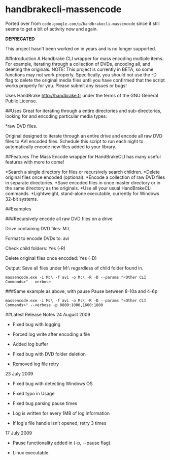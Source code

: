 # handbrakecli-massencode
Ported over from `code.google.com/p/handbrakecli-massencode` since it still seems to get a bit of activity now and again.

**DEPRECATED**

This project hasn't been worked on in years and is no longer supported.

##Introduction
A Handbrake CLI wrapper for mass encoding multiple items. For example, iterating through a collection of DVDs, encoding all, and deleting the originals. NOTE: This project is currently in BETA, so some functions may not work properly. Specifically, you should not use the -D flag to delete the original media files until you have confirmed that the script works properly for you. Please submit any issues or bugs!

Uses HandBrake http://handbrake.fr under the terms of the GNU General Public License.

##Uses
Great for iterating through a entire directories and sub-directories, looking for and encoding particular media types:

*raw DVD files.

Original designed to iterate through an entire drive and encode all raw DVD files to AVI encoded files. Schedule this script to run each night to automatically encode new files added to your library.

##Features
The Mass Encode wrapper for HandBrakeCLI has many useful features with more to come!

*Search a single directory for files or recursively search children.
*Delete original files once encoded (optional).
*Encode a collection of raw DVD files in separate directories.
*Save encoded files in once master directory or in the same directory as the originals.
*Use all your usual HandBrakeCLI commands.
*Lightweight, stand-alone executable, currently for Windows 32-bit systems.

##Examples

###Recursively encode all raw DVD files on a drive

Drive containing DVD files: M:\

Format to encode DVDs to: avi

Check child folders: Yes (-R)

Delete original files once encoded: Yes (-D)

Output: Save all files under M:\ regardless of child folder found in.

`massencode.exe -i M:\ -f avi -o M:\ -R -D --params "<Other CLI Commands>" --verbose`

###Same example as above, with pause
Pause between 8-10a and 4-6p

`massencode.exe -i M:\ -f avi -o M:\ -R -D --params "<Other CLI Commands>" --verbose -p 0800:1000,1600:1800`

##Latest Release Notes
24 August 2009

* Fixed bug with logging

* Forced log write after encoding a file

* Added log buffer

* Fixed bug with DVD folder deletion

* Removed log file retry

23 July 2009

* Fixed bug with detecting Windows OS 

* Fixed typo in Usage 

* Fixed bug parsing pause times 

* Log is written for every 1MB of log information 

* If log's file handle isn't opened, retry 3 times

17 July 2009 

* Pause functionality added in (-p, --pause flag).

* Linux executable.
